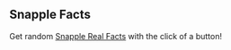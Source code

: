 ## Snapple Facts

Get random [Snapple Real Facts](http://www.snapple.com) with the click of a button!